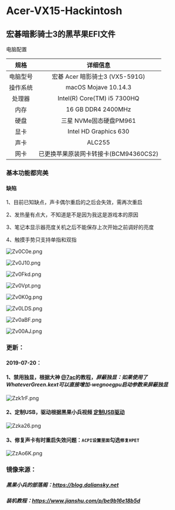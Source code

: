 # Acer-VX15-Hackintosh
## 宏碁暗影骑士3的黑苹果EFI文件

电脑配置

|   规格   |               详细信息                |
| :------: | :-----------------------------------: |
| 电脑型号 |    宏碁 Acer 暗影骑士3 (VX5-591G)     |
| 操作系统 |         macOS Mojave 10.14.3          |
|  处理器  |      Intel(R) Core(TM) i5 7300HQ      |
|   内存   |          16 GB DDR4 2400MHz           |
|   硬盘   |        三星 NVMe固态硬盘PM961         |
|   显卡   |         Intel HD Graphics 630         |
|   声卡   |                ALC255                 |
|   网卡   | 已更换苹果原装网卡转接卡(BCM94360CS2) |

### 基本功能都完美



#### 缺陷

1、目前已知缺点，声卡偶尔重启的之后会失效，需再次重启

2、发热量有点大，不知道是不是因为我这是游戏本的原因

3、笔记本显示器亮度关机之后不能保存上次开始之前调好的亮度

4、触摸手势只支持单指和双指

![Zv0C0e.png](https://s2.ax1x.com/2019/07/19/Zv0C0e.png)

![Zv0J10.png](https://s2.ax1x.com/2019/07/19/Zv0J10.png)

![Zv0Fkd.png](https://s2.ax1x.com/2019/07/19/Zv0Fkd.png)

![Zv0Vpt.png](https://s2.ax1x.com/2019/07/19/Zv0Vpt.png)

![Zv0K0g.png](https://s2.ax1x.com/2019/07/19/Zv0K0g.png)

![Zv0LDS.png](https://s2.ax1x.com/2019/07/19/Zv0LDS.png)

![Zv0aBF.png](https://s2.ax1x.com/2019/07/19/Zv0aBF.png)

![Zv00AJ.png](https://s2.ax1x.com/2019/07/19/Zv00AJ.png)

### 更新：

#### 2019-07-20：

#### 1、禁用独显，根据大神 [@7ac](https://github.com/7ack/Acer-V5-572-Hackintosh)的教程，*屏蔽独显：如果使用了WhateverGreen.kext可以直接增加-wegnoegpu启动参数来屏蔽独显*

![Zzk1rF.png](https://s2.ax1x.com/2019/07/20/Zzk1rF.png)

#### 2、定制USB，驱动根据黑果小兵视频 [定制USB驱动](https://www.bilibili.com/video/av40180517?from=search&seid=11665402613183043689)

![Zzka26.png](https://s2.ax1x.com/2019/07/20/Zzka26.png)

#### 3、修复声卡有时重启失效问题：```ACPI设置里面```勾选```修复HPET```

![ZzAo6K.png](https://s2.ax1x.com/2019/07/20/ZzAo6K.png)

### 镜像来源：

##### 黑果小兵的部落阁：https://blog.daliansky.net

##### 装机教程：https://www.jianshu.com/p/be9b16e18b5d